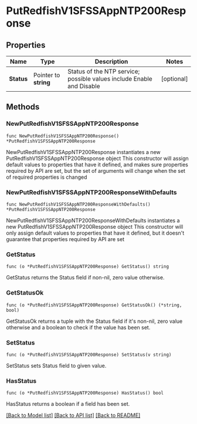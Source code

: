 # PutRedfishV1SFSSAppNTP200Response

## Properties

Name | Type | Description | Notes
------------ | ------------- | ------------- | -------------
**Status** | Pointer to **string** | Status of the NTP service; possible values include Enable and Disable | [optional] 

## Methods

### NewPutRedfishV1SFSSAppNTP200Response

`func NewPutRedfishV1SFSSAppNTP200Response() *PutRedfishV1SFSSAppNTP200Response`

NewPutRedfishV1SFSSAppNTP200Response instantiates a new PutRedfishV1SFSSAppNTP200Response object
This constructor will assign default values to properties that have it defined,
and makes sure properties required by API are set, but the set of arguments
will change when the set of required properties is changed

### NewPutRedfishV1SFSSAppNTP200ResponseWithDefaults

`func NewPutRedfishV1SFSSAppNTP200ResponseWithDefaults() *PutRedfishV1SFSSAppNTP200Response`

NewPutRedfishV1SFSSAppNTP200ResponseWithDefaults instantiates a new PutRedfishV1SFSSAppNTP200Response object
This constructor will only assign default values to properties that have it defined,
but it doesn't guarantee that properties required by API are set

### GetStatus

`func (o *PutRedfishV1SFSSAppNTP200Response) GetStatus() string`

GetStatus returns the Status field if non-nil, zero value otherwise.

### GetStatusOk

`func (o *PutRedfishV1SFSSAppNTP200Response) GetStatusOk() (*string, bool)`

GetStatusOk returns a tuple with the Status field if it's non-nil, zero value otherwise
and a boolean to check if the value has been set.

### SetStatus

`func (o *PutRedfishV1SFSSAppNTP200Response) SetStatus(v string)`

SetStatus sets Status field to given value.

### HasStatus

`func (o *PutRedfishV1SFSSAppNTP200Response) HasStatus() bool`

HasStatus returns a boolean if a field has been set.


[[Back to Model list]](../README.md#documentation-for-models) [[Back to API list]](../README.md#documentation-for-api-endpoints) [[Back to README]](../README.md)


